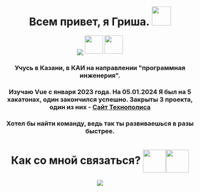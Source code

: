<!DOCTYPE html>
<html lang="en">
<head>
    <meta charset="UTF-8">
    <meta name="viewport" content="width=device-width, initial-scale=1.0">
</head>
<body>
    <div class="main-block" align="center">
        <h1 align="center">Всем привет, я Гриша.
        <img src="https://github.com/blackcater/blackcater/raw/main/images/Hi.gif" width="50"/></h1>
                <img src="https://readme-typing-svg.herokuapp.com?color=%2336BCF7&lines=Frontend+developer" align="center">
        <img src="https://user-images.githubusercontent.com/74038190/212257463-4d082cb4-7483-4eaf-bc25-6dde2628aabd.gif" width="48">
        <img src="https://user-images.githubusercontent.com/74038190/212257454-16e3712e-945a-4ca2-b238-408ad0bf87e6.gif" width="48">
        <h3 align="center">Учусь в Казани, в КАИ на направлении "программная инженерия".</h3>
        <h3 align="center">Изучаю Vue с января 2023 года. На  05.01.2024 Я был на 5 хакатонах, один закончился успешно. Закрыты 3 проекта, один из них - <a href="https://geteroseksuall.github.io/tls-site/">Сайт Технополиса</a></h3>
        <h3 align="center">Хотел бы найти команду, ведь так ты развиваешься в разы быстрее. </h3>
    </div>
    <h1 align = "center" height="60">Как со мной связаться? <img src ="https://logospng.org/download/vk/vk-4096.png" width = "60" align="center" href="https://vk.com/dafak_sheesh"><img src="https://static.tildacdn.com/tild6430-6637-4463-a133-393734623961/DA5E0FDF-7244-4CA0-B.PNG" width = "60" align="center" href="https://t.me/geteroseksua_l"></h1>
    <div align = "center"><img src="https://github-readme-stats.vercel.app/api/top-langs/?username=geteroseksuAll" align ="center"></div>
</body>
</html>
